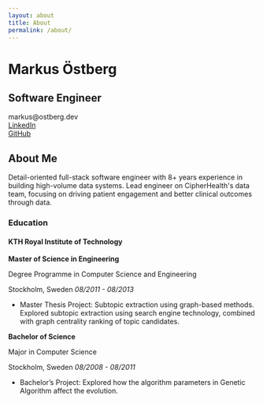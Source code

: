 ```yaml
---
layout: about
title: About
permalink: /about/
---
```


<div class="jumbotron text-center">
    <h1>Markus <b>Östberg</b></h1>
    <h2>Software Engineer</h2>
    <div class="row">markus@ostberg.dev</div>
    <div class="row"><a href="http://www.linkedin.com/in/markusos">LinkedIn</a></div>
    <div class="row"><a href="https://github.com/markusos">GitHub</a></div>
</div>

## About Me

Detail-oriented full-stack software engineer with 8+ years experience in building high-volume data systems. Lead engineer on CipherHealth's data team, focusing on driving patient engagement and better clinical outcomes through data.

### Education

#### KTH Royal Institute of Technology

**Master of Science in Engineering**

Degree Programme in Computer Science and Engineering

Stockholm, Sweden *08/2011 - 08/2013*

* Master Thesis Project: Subtopic extraction using graph-based methods. Explored subtopic extraction using search engine technology, combined with graph centrality ranking of topic candidates.

**Bachelor of Science**

Major in Computer Science

Stockholm, Sweden *08/2008 - 08/2011*

* Bachelor’s Project: Explored how the algorithm parameters in Genetic Algorithm affect the evolution.
